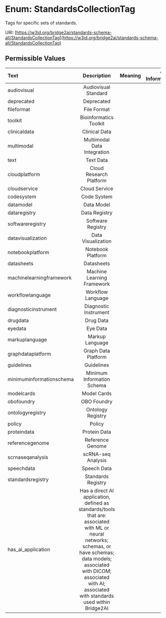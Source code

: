 
# Enum: StandardsCollectionTag

Tags for specific sets of standards.

URI: [https://w3id.org/bridge2ai/standards-schema-all/StandardsCollectionTag](https://w3id.org/bridge2ai/standards-schema-all/StandardsCollectionTag)


## Permissible Values

| Text | Description | Meaning | Other Information |
| :--- | :---: | :---: | ---: |
| audiovisual | Audiovisual Standard |  |  |
| deprecated | Deprecated |  |  |
| fileformat | File Format |  |  |
| toolkit | Bioinformatics Toolkit |  |  |
| clinicaldata | Clinical Data |  |  |
| multimodal | Multimodal Data Integration |  |  |
| text | Text Data |  |  |
| cloudplatform | Cloud Research Platform |  |  |
| cloudservice | Cloud Service |  |  |
| codesystem | Code System |  |  |
| datamodel | Data Model |  |  |
| dataregistry | Data Registry |  |  |
| softwareregistry | Software Registry |  |  |
| datavisualization | Data Visualization |  |  |
| notebookplatform | Notebook Platform |  |  |
| datasheets | Datasheets |  |  |
| machinelearningframework | Machine Learning Framework |  |  |
| workflowlanguage | Workflow Language |  |  |
| diagnosticinstrument | Diagnostic Instrument |  |  |
| drugdata | Drug Data |  |  |
| eyedata | Eye Data |  |  |
| markuplanguage | Markup Language |  |  |
| graphdataplatform | Graph Data Platform |  |  |
| guidelines | Guidelines |  |  |
| minimuminformationschema | Minimum Information Schema |  |  |
| modelcards | Model Cards |  |  |
| obofoundry | OBO Foundry |  |  |
| ontologyregistry | Ontology Registry |  |  |
| policy | Policy |  |  |
| proteindata | Protein Data |  |  |
| referencegenome | Reference Genome |  |  |
| scrnaseqanalysis | scRNA-seq Analysis |  |  |
| speechdata | Speech Data |  |  |
| standardsregistry | Standards Registry |  |  |
| has_ai_application | Has a direct AI application, defined as standards/tools that are: associated with ML or neural networks; schemas, or have schemas; data models; associated with DICOM; associated with AI; associated with standards used within Bridge2AI |  |  |

